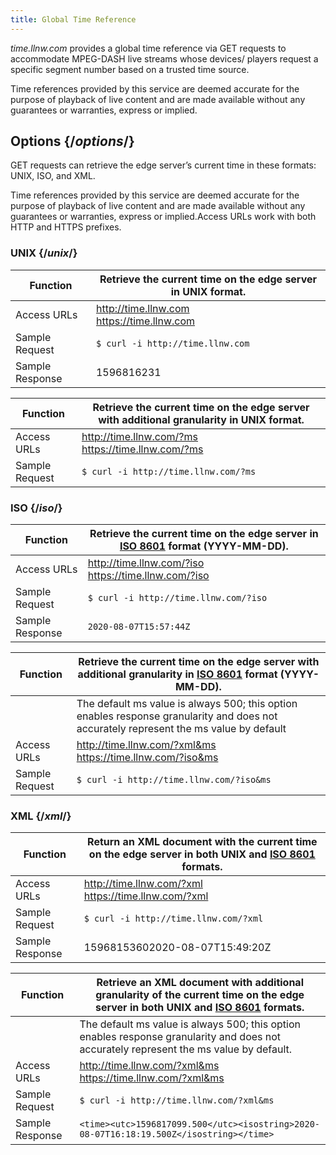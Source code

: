 ```yaml
---
title: Global Time Reference
---
```


*time.llnw.com* provides a global time reference via GET requests to accommodate MPEG-DASH live streams whose devices/ players request a specific segment number based on a trusted time source.

<Callout type="info">
Time references provided by this service are deemed accurate for the purpose of playback of live content and are made available without any guarantees or warranties, express or implied.
</Callout>

## Options {/*options*/}
GET requests can retrieve the edge server’s current time in these formats: UNIX, ISO, and XML.

<Callout type="info">
Time references provided by this service are deemed accurate for the purpose of playback of live content and are made available without any guarantees or warranties, express or implied.Access URLs work with both HTTP and HTTPS prefixes.
</Callout>

### UNIX {/*unix*/}
|Function|Retrieve the current time on the edge server in UNIX format.|
|--|--|
|Access URLs|http://time.llnw.com <br /> https://time.llnw.com|
|Sample Request|```$ curl -i http://time.llnw.com```|
|Sample Response|1596816231|<br />

|Function|Retrieve the current time on the edge server with additional granularity in UNIX format.|
|--|--|
|Access URLs|http://time.llnw.com/?ms <br /> https://time.llnw.com/?ms|
|Sample Request|```$ curl -i http://time.llnw.com/?ms```|

### ISO {/*iso*/}
|Function|Retrieve the current time on the edge server in [ISO 8601](https://www.iso.org/iso-8601-date-and-time-format.html) format (YYYY-MM-DD). |
|--|--|
|Access URLs|http://time.llnw.com/?iso <br /> https://time.llnw.com/?iso|
|Sample Request| ```$ curl -i http://time.llnw.com/?iso```|
|Sample Response|```2020-08-07T15:57:44Z```| <br />

|Function|Retrieve the current time on the edge server with additional granularity in [ISO 8601](https://www.iso.org/iso-8601-date-and-time-format.html) format (YYYY-MM-DD).  |
|--|--|
| |<Callout type="info">The default ms value is always 500; this option enables response granularity and does not accurately represent the ms value by default</Callout> |
|Access URLs|http://time.llnw.com/?xml&ms  <br />  https://time.llnw.com/?iso&ms|
|Sample Request|```$ curl -i http://time.llnw.com/?iso&ms```|

### XML {/*xml*/}

|Function|Return an XML document with the current time on the edge server in both UNIX and [ISO 8601](https://www.iso.org/iso-8601-date-and-time-format.html) formats.|
|--|--|
|Access URLs|http://time.llnw.com/?xml  <br />  https://time.llnw.com/?xml|
|Sample Request|```$ curl -i http://time.llnw.com/?xml```|
|Sample Response|<time><utc>1596815360</utc><isostring>2020-08-07T15:49:20Z</isostring></time>| <br />

|Function|Retrieve an XML document with additional granularity of the current time on the edge server in both UNIX and [ISO 8601](https://www.iso.org/iso-8601-date-and-time-format.html) formats.  |
|--|--|
| |<Callout type="info">The default ms value is always 500; this option enables response granularity and does not accurately represent the ms value by default.</Callout>|
|Access URLs|http://time.llnw.com/?xml&ms  <br />  https://time.llnw.com/?xml&ms|
|Sample Request|```$ curl -i http://time.llnw.com/?xml&ms```|
|Sample Response|```<time><utc>1596817099.500</utc><isostring>2020-08-07T16:18:19.500Z</isostring></time>```|
